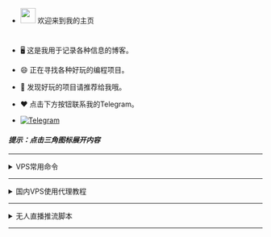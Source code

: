 
 - <img src="https://media0.giphy.com/media/pylpD8AoQCf3CQ1oO2/giphy.gif" width=30 height=30>  欢迎来到我的主页<br>
#
- 🖥 这是我用于记录各种信息的博客。                                         
- 😄  正在寻找各种好玩的编程项目。                
- 💬  发现好玩的项目请推荐给我哦。                  
- ❤   点击下方按钮联系我的Telegram。      
  
-  [![Telegram](https://img.shields.io/badge/-Telegram-red?color=white&logo=telegram&logoColor=black)](https://t.me/az667755)

####  ***提示：点击三角图标展开内容***
---
<details>
  <summary>VPS常用命令</summary>
	最新XUI一键脚本：

```bash <(curl -Ls https://raw.githubusercontent.com/FranzKafkaYu/x-ui/master/install.sh)```

###  VPS开启root登录并且修改密码：

一键脚本

```wget -N --no-check-certificate https://github.com/taotao1058/rootvps/raw/main/rootvps && bash rootvps```


###  一键测试路由回程：

```wget -qO- git.io/besttrace | bash```


###  一键测试流媒体解锁：

```bash <(curl -L -s check.unlock.media)```

 
```bash <(curl -L -s check.unlock.media) -M 4```   # 只检测IPv4结果

 
```bash <(curl -L -s check.unlock.media) -M 6```   # 只检测IPv6结果

###  查看端口占用：

```lsof -i:端口号```

###  放行端口：

```sudo ufw allow 端口号```

```sudo ufw allow 端口号/协议```

```sudo ufw allow 起始端口:结束端口/协议```

```sudo ufw enable```   #  重启ufw防火墙

###  关闭端口：
```sudo ufw deny 端口号```

###  只允许指定IP连接22端口：
```sudo ufw allow from 192.168.1.100 to any port 22```      #  多IP用英文的逗号分开

###  文件类型转换：

```mv config.txt config.json```

```mv shell.txt shell.sh```

###  安装依赖：
 Debian/Ubuntu 命令：
 

```apt update -y``` 

```apt install curl wget git zip tar -y```



```apt-get install -y wget && apt-get install sudo```


 CentOS 命令：

```yum update -y``` 

```yum install curl wget git zip tar -y``` 

###  防火墙

```firewall-cmd --state```                             # 查看防火墙状态    


```systemctl stop firewalld.service```                 # 停止防火墙    


```systemctl disable firewalld.service```              # 禁止防火墙开机自启

###  一键开启bbr加速

```wget --no-check-certificate https://github.com/teddysun/across/raw/master/bbr.sh && chmod +x bbr.sh && ./bbr.sh```

```sysctl net.ipv4.tcp_congestion_control```          # 检查是否开启



###  查看系统内核 

```dpkg --print-architecture```


```uname -a```


###  科技lion的VPS工具箱


```curl -sS -O https://raw.githubusercontent.com/kejilion/sh/main/kejilion.sh && chmod +x kejilion.sh && ./kejilion.sh```


###  人型自走bot乌班图脚本


```wget https://raw.githubusercontent.com/TeamPGM/PagerMaid-Pyro/development/utils/install.sh -O install.sh && chmod +x install.sh && bash install.sh```


使用该脚本会将 ```Pagermaid-Pyro``` 安装至 ```/var/lib/pagermaid``` 目录下。


###  Hiddify面板(仅适用于乌班图系统)

```sudo apt update&&sudo apt install -y curl&& sudo bash -c "$(curl -Lfo- https://raw.githubusercontent.com/hiddify/hiddify-config/main/common/download_install.sh)"```


###  查看电脑wifi密码CMD命令

```netsh wlan show profile```


```netsh wlan export profile folder=C:\ key=clear```


</details>

---

<details>
  <summary>国内VPS使用代理教程</summary>
  #  国内VPS使用代理的方法，适用于无法拉取github项目

###  方法一：

首先你需要有一个可以直连的代理，建议用外国服务器安装xui面板自建

直接开启SK5代理：```export all_proxy="socks5://用户名:密码@地址:端口"```

或者开启http代理：```export all_proxy="http://用户名:密码@地址:端口"```

此时输入```curl ip.sb```查看本机IP判断是否配置成功


###  方法二：
安装shadowsocks-libev：

```sudo apt install shadowsocks-libev```  &nbsp;&nbsp;&nbsp;&nbsp;  #  Debian/Ubuntu

```sudo yum install shadowsocks-libev```  &nbsp;&nbsp;&nbsp;&nbsp;  #  CentOS


创建一个名为```config.json```的文件配置SS节点的相关信息，建议使用aes-256-gcm或aes-128-gcm等加密算法，将以下配置添加到文件中：
```
{
  "server": "节点地址",
  "server_port": 端口,
  "local_port": 1080,
  "password": "密码",
  "method": "加密算法"
}
```


使用以下命令启动shadowsocks-libev客户端：

```ss-local -c 节点文件路径 > /dev/null 2>&1 &```

然后就可以开启代理了：

```export all_proxy="socks5://127.0.0.1:1080"```



此时输入```curl ip.sb```查看本机IP判断是否配置成功

关闭终端重新连接后会自动关闭代理，重新开启SK5代理即可


也可以只用代理下载文件：

```curl --socks5 127.0.0.1:1080 http://www.example.com```


#  PS

文件格式转换命令```mv config.txt config.json```

你也可以通过编辑```/etc/shadowsocks-libev/config.json```文件来配置SS服务端:

就是把这台服务器当节点用，需要把第一行```server```配置改为```"server":"0.0.0.0",``` &nbsp;&nbsp;&nbsp;&nbsp;&nbsp;&nbsp;&nbsp;&nbsp;&nbsp;&nbsp;#  允许所有IP连接

配置完成后需重启 ```sudo systemctl restart shadowsocks-libev```

为什么用SS呢？因为apt yum pip包管理器里都内置了这些，直接安装，不用下载。


</details>

---


<details>
  <summary>无人直播推流脚本</summary>


### 利用GPT写的无人直播FFmpeg推流脚本



### 一键脚本（ubuntu系统）

请创建文件夹并放入需要推流的mp4视频


```screen -S myabc```     #创建一个窗口会话



```curl -sL -o /root/tao.sh https://raw.githubusercontent.com/taotao1058/zhibo/main/tao.sh && chmod 755 /root/tao.sh && /root/tao.sh```

推流成功



然后新开一个终端窗口输入以下命令保持后台运行

```screen -ls```       #查看窗口会话


```screen -d 1728.myabc```     #其中进程ID照你自己的填


如果需要停止 ```screen -X -S 1728.myabc quit```       #关闭该窗口会话


#


#

###  CentOS 7 一键脚本



```curl -sL -o /root/tao.sh https://raw.githubusercontent.com/taotao1058/zhibo/main/aaatao.sh && chmod 755 /root/tao.sh && /root/tao.sh```

#


###  或者手动推流
CD到```/home```文件夹创建一个```vo```的文件并放入需要推流的视频

安装FFmpeg

 
```sudo apt update```


```sudo apt install ffmpeg -y```


然后创建新的会话窗口


``` screen -S myabc```


 推流命令

 
```ffmpeg -re -stream_loop -1 -f concat -safe 0 -i <(find /home/vo -name "*.mp4" -exec echo "file '{}'" \;) -c:v libx264 -preset veryfast -tune zerolatency -profile:v baseline -b:v 800k -maxrate 800k -bufsize 800k -c:a aac -b:a 128k -ar 44100 -f flv -r 30 rtmp://server/live/stream```


请将 ```/home/vo``` 替换为你实际的文件夹路径

请将```rtmp://server/live/stream``` 替换为你的实际推流地址和串流密钥。



然后新开一个终端窗口输入以下命令保持后台运行

```screen -ls```       #查看会话


```screen -d 1728.myabc```     #其中进程ID照你自己的填

如果需要停止```screen -X -S 1728.myabc quit```       #关闭该会话窗口

</details>

---


